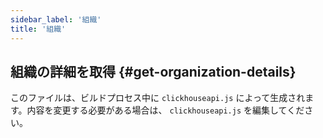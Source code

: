 ```yaml
---
sidebar_label: '組織'
title: '組織'
---
```




## 組織の詳細を取得 {#get-organization-details}

このファイルは、ビルドプロセス中に `clickhouseapi.js` によって生成されます。内容を変更する必要がある場合は、 `clickhouseapi.js` を編集してください。
